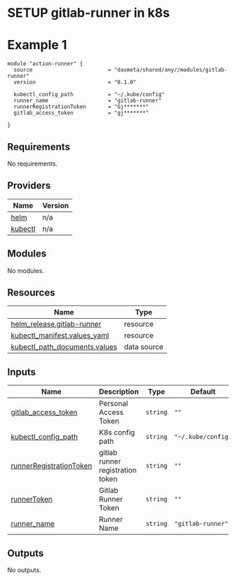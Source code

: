 # SETUP gitlab-runner in k8s

# Example 1

```
module "action-runner" {
  source                        = "dasmeta/shared/any//modules/gitlab-runner"
  version                       = "0.1.0"

  kubectl_config_path           = "~/.kube/config"
  runner_name                   = "gitlab-runner"
  runnerRegistrationToken       = "Gj*******"
  gitlab_access_token           = "gj*******"

}
```

<!-- BEGINNING OF PRE-COMMIT-TERRAFORM DOCS HOOK -->
## Requirements

No requirements.

## Providers

| Name | Version |
|------|---------|
| <a name="provider_helm"></a> [helm](#provider\_helm) | n/a |
| <a name="provider_kubectl"></a> [kubectl](#provider\_kubectl) | n/a |

## Modules

No modules.

## Resources

| Name | Type |
|------|------|
| [helm_release.gitlab-runner](https://registry.terraform.io/providers/hashicorp/helm/latest/docs/resources/release) | resource |
| [kubectl_manifest.values_yaml](https://registry.terraform.io/providers/gavinbunney/kubectl/latest/docs/resources/manifest) | resource |
| [kubectl_path_documents.values](https://registry.terraform.io/providers/gavinbunney/kubectl/latest/docs/data-sources/path_documents) | data source |

## Inputs

| Name | Description | Type | Default | Required |
|------|-------------|------|---------|:--------:|
| <a name="input_gitlab_access_token"></a> [gitlab\_access\_token](#input\_gitlab\_access\_token) | Personal Access Token | `string` | `""` | no |
| <a name="input_kubectl_config_path"></a> [kubectl\_config\_path](#input\_kubectl\_config\_path) | K8s config path | `string` | `"~/.kube/config"` | no |
| <a name="input_runnerRegistrationToken"></a> [runnerRegistrationToken](#input\_runnerRegistrationToken) | gitlab runner registration token | `string` | `""` | no |
| <a name="input_runnerToken"></a> [runnerToken](#input\_runnerToken) | Gitlab Runner Token | `string` | `""` | no |
| <a name="input_runner_name"></a> [runner\_name](#input\_runner\_name) | Runner Name | `string` | `"gitlab-runner"` | no |

## Outputs

No outputs.
<!-- END OF PRE-COMMIT-TERRAFORM DOCS HOOK -->
